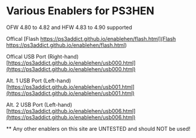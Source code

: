 # Various Enablers for PS3HEN

OFW 4.80 to 4.82 and HFW 4.83 to 4.90 supported

Offical [Flash https://ps3addict.github.io/enablehen/flash.html](Flash https://ps3addict.github.io/enablehen/flash.html)

Offical USB Port (Right-hand) [https://ps3addict.github.io/enablehen/usb000.html](https://ps3addict.github.io/enablehen/usb000.html)

Alt. 1 USB Port (Left-hand) [https://ps3addict.github.io/enablehen/usb001.html](https://ps3addict.github.io/enablehen/usb001.html)

Alt. 2 USB Port (Left-hand) [https://ps3addict.github.io/enablehen/usb006.html](https://ps3addict.github.io/enablehen/usb006.html)

** Any other enablers on this site are UNTESTED and should NOT be used!